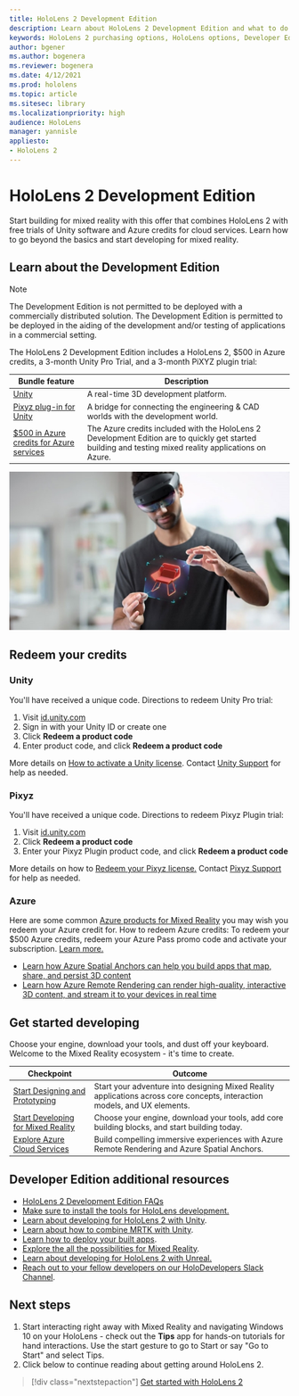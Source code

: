 ```yaml
---
title: HoloLens 2 Development Edition
description: Learn about HoloLens 2 Development Edition and what to do after getting one of your own.
keywords: HoloLens 2 purchasing options, HoloLens options, Developer Edition
author: bgener
ms.author: bogenera
ms.reviewer: bogenera
ms.date: 4/12/2021
ms.prod: hololens
ms.topic: article
ms.sitesec: library
ms.localizationpriority: high
audience: HoloLens
manager: yannisle
appliesto:
- HoloLens 2
---
```


# HoloLens 2 Development Edition

Start building for mixed reality with this offer that combines HoloLens 2 with free trials of Unity software and Azure credits for cloud services. Learn how to go beyond the basics and start developing for mixed reality.

## Learn about the Development Edition

> [!NOTE]
> The Development Edition is not permitted to be deployed with a commercially distributed solution. The Development Edition is permitted to be deployed in the aiding of the development and/or testing of applications in a commercial setting.  

The HoloLens 2 Development Edition includes a HoloLens 2, $500 in Azure credits, a 3-month Unity Pro Trial, and a 3-month PiXYZ plugin trial:

| Bundle feature | Description |
|---|---|
|  [Unity](https://unity.com/) | A real-time 3D development platform.   |
|  [Pixyz plug-in for Unity](https://www.pixyz-software.com/plugin/) | A bridge for connecting the engineering &amp; CAD worlds with the development world.   |
| [$500 in Azure credits for Azure services](https://azure.microsoft.com/resources/) | The Azure credits included with the HoloLens 2 Development Edition are to quickly get started building and testing mixed reality applications on Azure. |

![HoloLens 2 Development Edition](./images/hololens-2-dev-ed.png)

## Redeem your credits

### Unity
You'll have received a unique code. Directions to redeem Unity Pro trial:
1. Visit [id.unity.com](http://id.unity.com/)
1. Sign in with your Unity ID or create one
1. Click **Redeem a product code**
1. Enter product code, and click **Redeem a product code**

More details on [How to activate a Unity license](https://support.unity3d.com/hc/articles/211438683-How-do-I-activate-my-license-). Contact [Unity Support](https://support.unity3d.com/hc) for help as needed.  

### Pixyz
You'll have received a unique code. Directions to redeem Pixyz Plugin trial:
1. Visit [id.unity.com](http://id.unity.com/)
1. Click **Redeem a product code**
1. Enter your Pixyz Plugin product code, and click **Redeem a product code**

More details on how to [Redeem your Pixyz license.](https://www.pixyz-software.com/documentations/html/2020.1/review/TrialLicense.html) Contact [Pixyz Support](https://www.pixyz-software.com/support/) for help as needed.

### Azure
Here are some common [Azure products for Mixed Reality](https://azure.microsoft.com/topic/mixed-reality/) you may wish you redeem your Azure credit for.
How to redeem Azure credits:
To redeem your $500 Azure credits, redeem your Azure Pass promo code and activate your subscription. [Learn more.](hololens2-development-edition-faq.md#how-can-i-redeem-my-500-azure-credit)

- [Learn how Azure Spatial Anchors can help you build apps that map, share, and persist 3D content](https://azure.microsoft.com/services/spatial-anchors/)
- [Learn how Azure Remote Rendering can render high-quality, interactive 3D content, and stream it to your devices in real time](https://azure.microsoft.com/services/remote-rendering/)

## Get started developing

Choose your engine, download your tools, and dust off your keyboard. Welcome to the Mixed Reality ecosystem - it's time to create.

|     Checkpoint                              |     Outcome                                                                                                                    |
|---------------------------------------------|---------------------------------------------------------------------------------------------------------------------------------|
|     [Start Designing and Prototyping](https://docs.microsoft.com/windows/mixed-reality/design/design)         |     Start your adventure into designing Mixed Reality applications across core concepts, interaction models, and UX elements.     |
|     [Start Developing for Mixed Reality](https://docs.microsoft.com/windows/mixed-reality/develop/development?tabs=unity)    |     Choose your engine, download your tools, add core building blocks, and start building today.                                  |
|     [Explore Azure Cloud Services](https://docs.microsoft.com/windows/mixed-reality/develop/mixed-reality-cloud-services)            |     Build compelling immersive experiences with Azure Remote Rendering and Azure Spatial Anchors.                                 |

## Developer Edition additional resources

- [HoloLens 2 Development Edition FAQs](hololens2-development-edition-faq.md)
- [Make sure to install the tools for HoloLens development.](https://docs.microsoft.com/windows/mixed-reality/develop/install-the-tools?tabs=unity)
- [Learn about developing for HoloLens 2 with Unity](https://docs.microsoft.com/windows/mixed-reality/develop/unity/unity-development-overview?tabs=mrtk%2Carr%2Chl2).
- [Learn about how to combine MRTK with Unity](https://docs.microsoft.com/windows/mixed-reality/develop/unity/mrtk-getting-started).
- [Learn how to deploy your built apps](app-deploy-overview.md).
- [Explore the all the possibilities for Mixed Reality](https://docs.microsoft.com/windows/mixed-reality/).
- [Learn about developing for HoloLens 2 with Unreal.](https://docs.microsoft.com/windows/mixed-reality/develop/unreal/unreal-development-overview?tabs=mrtk%2Casa)
- [Reach out to your fellow developers on our HoloDevelopers Slack Channel](https://holodevelopersslack.azurewebsites.net/).

## Next steps

1. Start interacting right away with Mixed Reality and navigating Windows 10 on your HoloLens - check out the **Tips** app for hands-on tutorials for hand interactions. Use the start gesture to go to Start or say "Go to Start" and select Tips.
1. Click below to continue reading about getting around HoloLens 2.

> [!div class="nextstepaction"]
> [Get started with HoloLens 2](hololens2-basic-usage.md)
